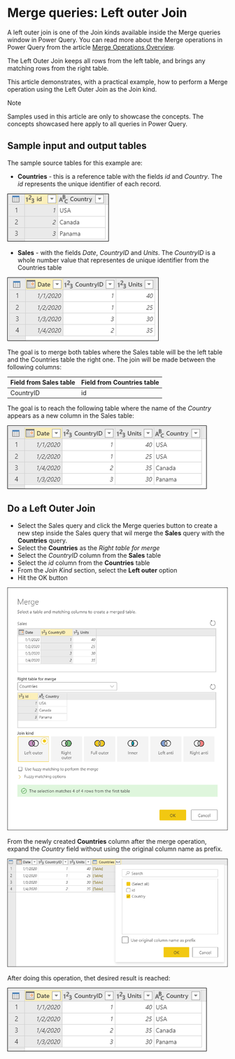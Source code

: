 # Merge queries: Left outer Join

A left outer join is one of the Join kinds available inside the Merge queries window in Power Query. You can read more about the Merge operations in Power Query from the article [Merge Operations Overview](merge-operations-overview.md).

The Left Outer Join keeps all rows from the left table, and brings any matching rows from the right table.

This article demonstrates, with a practical example, how to perform a Merge operation using the Left Outer Join as the Join kind.

>[!Note]
>Samples used in this article are only to showcase the concepts. The concepts showcased here apply to all queries in Power Query.

## Sample input and output tables

The sample source tables for this example are:
* **Countries** - this is a reference table with the fields *id* and *Country*. The *id* represents the unique identifier of each record.

![Countries table](images/me-merge-operations-left-outer-join-countries-table.png)

* **Sales** - with the fields *Date*, *CountryID* and *Units*. The *CountryID* is a whole number value that representes de unique identifier from the Countries table

![Sales table](images/me-merge-operations-left-outer-join-sales-table.png)

The goal is to merge both tables where the Sales table will be the left table and the Countries table the right one. The join will be made between the following columns:

|Field from Sales table| Field from Countries table|
|-----------|------------------|
|CountryID|id|

The goal is to reach the following table where the name of the *Country* appears as a new column in the Sales table:

![Left outer join final table](images/me-merge-operations-left-outer-final-table.png)

## Do a Left Outer Join

* Select the Sales query and click the Merge queries button to create a new step inside the Sales query that wil merge the **Sales** query with the **Countries** query.
* Select the **Countries** as the *Right table for merge*
* Select the *CountryID* column from the **Sales** table
* Select the *id* column from the **Countries** table
* From the *Join Kind* section, select the **Left outer** option
* Hit the OK button

![Merge window for left outer join](images/me-merge-operations-left-outer-merge-window.png)

From the newly created **Countries** column after the merge operation, expand the *Country* field without using the original column name as prefix.

![Expand table column for Country](images/me-merge-operations-left-outer-expand-field.png)

After doing this operation, thet desired result is reached:

![Left outer join final table](images/me-merge-operations-left-outer-final-table.png)